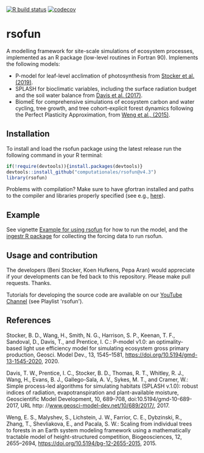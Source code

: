 [![R build status](https://github.com/computationales/rsofun/workflows/R-CMD-check/badge.svg)](https://github.com/computationales/rsofun/actions)
[![codecov](https://codecov.io/gh/bluegreen-labs/rsofun/branch/master/graph/badge.svg?token=5RJtJmDVV7)](https://codecov.io/gh/bluegreen-labs/rsofun)

# rsofun

A modelling framework for site-scale simulations of ecosystem processes, implemented as an R package (low-level routines in Fortran 90). Implements the following models:

- P-model for leaf-level acclimation of photosynthesis from [Stocker et al. (2019)](https://www.geosci-model-dev-discuss.net/gmd-2019-200/).
- SPLASH for bioclimatic variables, including the surface radiation budget and the soil water balance from [Davis et al. (2017)](https://doi.org/10.5194/gmd-10-689-2017).
- BiomeE for comprehensive simulations of ecosystem carbon and water cycling, tree growth, and tree cohort-explicit forest dynamics following the Perfect Plasticity Approximation, from [Weng et al., (2015)](https://doi.org/10.5194/bg-12-2655-2015).

## Installation

To install and load the rsofun package using the latest release run the following command in your R terminal: 
```r
if(!require(devtools)){install.packages(devtools)}
devtools::install_github("computationales/rsofun@v4.3")
library(rsofun)
```
Problems with compilation? Make sure to have gfortran installed and paths to the compiler and libraries properly specified (see e.g., [here](https://github.com/computationales/rsofun/issues/58)). 

## Example

See vignette [Example for using rsofun](./articles/pmodel_use.html) for how to run the model, and the [ingestr R package](https://github.com/computationales/ingestr) for collecting the forcing data to run rsofun.

## Usage and contribution

The developers (Beni Stocker, Koen Hufkens, Pepa Aran) would appreciate if your developments can be fed back to this repository. Please make pull requests. Thanks.

Tutorials for developing the source code are available on our [YouTube Channel](https://www.youtube.com/@geco-group/playlists) (see Playlist 'rsofun').

## References

Stocker, B. D., Wang, H., Smith, N. G., Harrison, S. P., Keenan, T. F., Sandoval, D., Davis, T., and Prentice, I. C.: P-model v1.0: an optimality-based light use efficiency model for simulating ecosystem gross primary production, Geosci. Model Dev., 13, 1545–1581, https://doi.org/10.5194/gmd-13-1545-2020, 2020.

Davis, T. W., Prentice, I. C., Stocker, B. D., Thomas, R. T., Whitley, R. J., Wang, H., Evans, B. J., Gallego-Sala, A. V., Sykes, M. T., and Cramer, W.: Simple process-led algorithms for simulating habitats (SPLASH v.1.0): robust indices of radiation, evapotranspiration and plant-available moisture, Geoscientific Model Development, 10, 689–708, doi:10.5194/gmd-10-689-2017, URL http: //www.geosci-model-dev.net/10/689/2017/, 2017.

Weng, E. S., Malyshev, S., Lichstein, J. W., Farrior, C. E., Dybzinski, R., Zhang, T., Shevliakova, E., and Pacala, S. W.: Scaling from individual trees to forests in an Earth system modeling framework using a mathematically tractable model of height-structured competition, Biogeosciences, 12, 2655–2694, https://doi.org/10.5194/bg-12-2655-2015, 2015.
